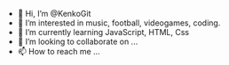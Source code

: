 - 👋 Hi, I’m @KenkoGit
- 👀 I’m interested in music, football, videogames, coding.
- 🌱 I’m currently learning JavaScript, HTML, Css
- 💞️ I’m looking to collaborate on ...
- 📫 How to reach me ...

<!---
KenkoGit/KenkoGit is a ✨ special ✨ repository because its `README.md` (this file) appears on your GitHub profile.
You can click the Preview link to take a look at your changes.
--->
